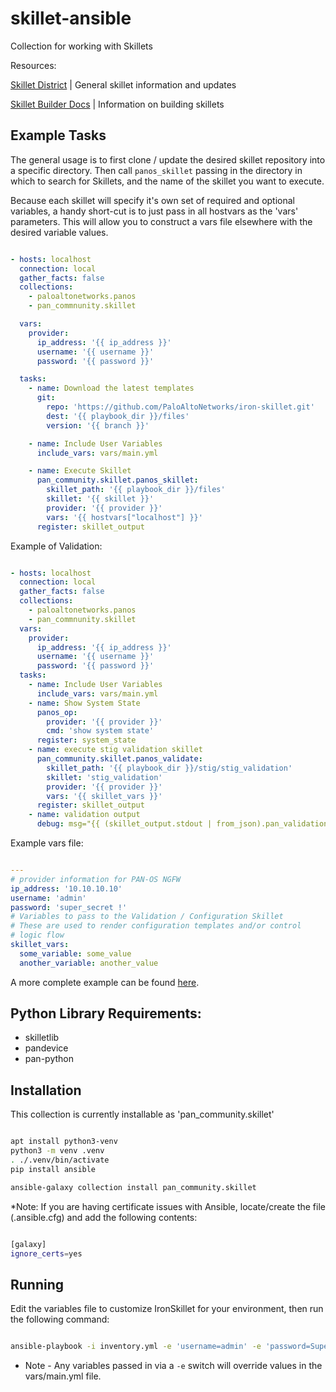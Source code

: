# skillet-ansible

Collection for working with Skillets


Resources:

[Skillet District](https://live.paloaltonetworks.com/t5/skillet-district/ct-p/Skillets) | General skillet information and updates

[Skillet Builder Docs](https://skilletbuilder.readthedocs.io/en/latest/) | Information on building skillets

## Example Tasks

The general usage is to first clone / update the desired skillet repository into a specific directory. Then call
`panos_skillet` passing in the directory in which to search for Skillets, and the name of the skillet you want to 
execute.

Because each skillet will specify it's own set of required and optional variables, a handy short-cut is to just pass
in all hostvars as the 'vars' parameters. This will allow you to construct a vars file elsewhere with the desired
variable values. 


```yaml

- hosts: localhost
  connection: local
  gather_facts: false
  collections:
    - paloaltonetworks.panos
    - pan_commnunity.skillet

  vars:
    provider:
      ip_address: '{{ ip_address }}'
      username: '{{ username }}'
      password: '{{ password }}'

  tasks:
    - name: Download the latest templates
      git:
        repo: 'https://github.com/PaloAltoNetworks/iron-skillet.git'
        dest: '{{ playbook_dir }}/files'
        version: '{{ branch }}'

    - name: Include User Variables
      include_vars: vars/main.yml

    - name: Execute Skillet
      pan_community.skillet.panos_skillet:
        skillet_path: '{{ playbook_dir }}/files'
        skillet: '{{ skillet }}'
        provider: '{{ provider }}'
        vars: '{{ hostvars["localhost"] }}'
      register: skillet_output

```


Example of Validation:

```yaml

- hosts: localhost
  connection: local
  gather_facts: false
  collections:
    - paloaltonetworks.panos
    - pan_commnunity.skillet
  vars:
    provider:
      ip_address: '{{ ip_address }}'
      username: '{{ username }}'
      password: '{{ password }}'
  tasks:
    - name: Include User Variables
      include_vars: vars/main.yml
    - name: Show System State
      panos_op:
        provider: '{{ provider }}'
        cmd: 'show system state'
      register: system_state
    - name: execute stig validation skillet
      pan_community.skillet.panos_validate:
        skillet_path: '{{ playbook_dir }}/stig/stig_validation'
        skillet: 'stig_validation'
        provider: '{{ provider }}'
        vars: '{{ skillet_vars }}'
      register: skillet_output
    - name: validation output
      debug: msg="{{ (skillet_output.stdout | from_json).pan_validation }}"

```

Example vars file:

```yaml

---
# provider information for PAN-OS NGFW
ip_address: '10.10.10.10'
username: 'admin'
password: 'super_secret !'
# Variables to pass to the Validation / Configuration Skillet
# These are used to render configuration templates and/or control
# logic flow
skillet_vars:
  some_variable: some_value
  another_variable: another_value

```

A more complete example can be found [here](https://github.com/nembery/panos_ansible_iron_skillet).

## Python Library Requirements:
* skilletlib
* pandevice
* pan-python


## Installation

This collection is currently installable as 'pan_community.skillet'

```bash

apt install python3-venv
python3 -m venv .venv
. ./.venv/bin/activate
pip install ansible

ansible-galaxy collection install pan_community.skillet

```
*Note: If you are having certificate issues with Ansible, locate/create the file (.ansible.cfg) and add the following contents:
```bash

[galaxy]
ignore_certs=yes
```
## Running

Edit the variables file to customize IronSkillet for your environment, then run the following command:

```bash

ansible-playbook -i inventory.yml -e 'username=admin' -e 'password=Super! Secret!' -e 'ip_address=10.0.1.55' load_iron_skillet.yml 

```

* Note - Any variables passed in via a `-e` switch will override values in the vars/main.yml file.
